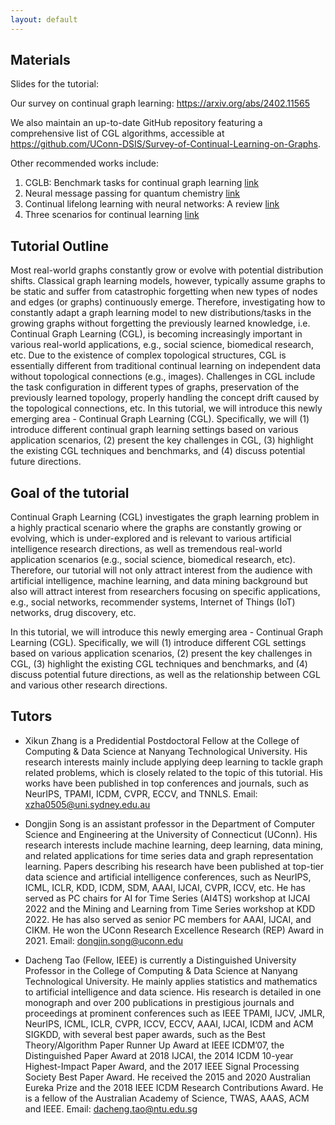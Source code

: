 ```yaml
---
layout: default
---
```


## Materials

Slides for the tutorial: <a href=" ">   </a>

Our survey on continual graph learning: <a href="https://arxiv.org/abs/2402.11565"> https://arxiv.org/abs/2402.11565 </a>

We also maintain an up-to-date GitHub repository featuring a comprehensive list of CGL algorithms, accessible at
<a href="https://github.com/UConn-DSIS/Survey-of-Continual-Learning-on-Graphs"> https://github.com/UConn-DSIS/Survey-of-Continual-Learning-on-Graphs.

Other recommended works include:
1. CGLB: Benchmark tasks for continual graph learning [link](https://openreview.net/forum?id=5wNiiIDynDF)
2. Neural message passing for quantum chemistry [link](https://proceedings.mlr.press/v70/gilmer17a)
3. Continual lifelong learning with neural networks: A review [link](https://www.sciencedirect.com/science/article/pii/S0893608019300231)
4. Three scenarios for continual learning [link](https://arxiv.org/abs/1904.07734)


## Tutorial Outline
Most real-world graphs constantly grow or evolve with potential distribution shifts. Classical graph learning models, however, typically assume graphs to be static and suffer from catastrophic forgetting when new types of nodes and edges (or graphs) continuously emerge.  Therefore, investigating how to constantly adapt a graph learning model to new distributions/tasks in the growing graphs without forgetting the previously learned knowledge, i.e. Continual Graph Learning (CGL), is becoming increasingly important in various real-world applications, e.g., social science, biomedical research, etc. Due to the existence of complex topological structures, CGL is essentially different from traditional continual learning on independent data without topological connections (e.g., images). Challenges in CGL include the task configuration in different types of graphs, preservation of the previously learned topology, properly handling the concept drift caused by the topological connections, etc. In this tutorial, we will introduce this newly emerging area - Continual Graph Learning (CGL). Specifically, we will (1) introduce different continual graph learning settings based on various application scenarios, (2) present the key challenges in CGL, (3) highlight the existing CGL techniques and benchmarks, and (4) discuss potential future directions.

## Goal of the tutorial

Continual Graph Learning (CGL) investigates the graph learning problem in a highly practical scenario where the graphs are constantly growing or evolving, which is under-explored and is relevant to various artificial intelligence research directions, as well as tremendous real-world application scenarios (e.g., social science, biomedical research, etc). Therefore, our tutorial will not only attract interest from the audience with artificial intelligence, machine learning, and data mining background but also will attract interest from researchers focusing on specific applications, e.g., social networks, recommender systems, Internet of Things (IoT) networks, drug discovery, etc. 

In this tutorial, we will introduce this newly emerging area - Continual Graph Learning (CGL). Specifically, we will (1) introduce different CGL settings based on various application scenarios, (2) present the key challenges in CGL, (3) highlight the existing CGL techniques and benchmarks, and (4) discuss potential future directions, as well as the relationship between CGL and various other research directions.


## Tutors

* Xikun Zhang is a Predidential Postdoctoral Fellow at the College of Computing & Data Science at Nanyang Technological University. His research interests mainly include applying deep learning to tackle graph related problems, which is closely related to the topic of this tutorial. His works have been published in top conferences and journals, such as NeurIPS, TPAMI, ICDM, CVPR, ECCV, and TNNLS. 
Email: xzha0505@uni.sydney.edu.au


* Dongjin Song is an assistant professor in the Department of Computer Science and Engineering at the University of Connecticut (UConn). His research interests include machine learning, deep learning, data mining, and related applications for time series data and graph representation learning. Papers describing his research have been published at top-tier data science and artificial intelligence conferences, such as NeurIPS, ICML, ICLR, KDD, ICDM, SDM,  AAAI, IJCAI, CVPR, ICCV, etc. He has served as PC chairs for AI for Time Series (AI4TS) workshop at IJCAI 2022 and the Mining and Learning from Time Series workshop at KDD 2022. He has also served as senior PC members for AAAI, IJCAI, and CIKM. He won the UConn Research Excellence Research (REP) Award in 2021.
Email: dongjin.song@uconn.edu

  
* Dacheng Tao (Fellow, IEEE) is currently a Distinguished University Professor in the College of Computing & Data Science at Nanyang Technological University. He mainly applies statistics and mathematics to artificial intelligence and data science. His research is detailed in one monograph and over 200 publications in prestigious journals and proceedings at prominent conferences such as IEEE TPAMI, IJCV, JMLR, NeurIPS, ICML, ICLR, CVPR, ICCV, ECCV, AAAI, IJCAI, ICDM and ACM SIGKDD, with several best paper awards, such as the Best Theory/Algorithm Paper Runner Up Award at IEEE ICDM’07, the Distinguished Paper Award at 2018 IJCAI, the 2014 ICDM 10-year Highest-Impact Paper Award, and the 2017 IEEE Signal Processing Society Best Paper Award. He received the 2015 and 2020 Australian Eureka Prize and the 2018 IEEE ICDM Research Contributions Award. He is a fellow of the Australian Academy of Science, TWAS, AAAS, ACM and IEEE.
Email: dacheng.tao@ntu.edu.sg
